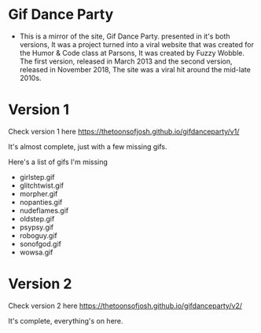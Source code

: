 # Gif Dance Party
- This is a mirror of the site, Gif Dance Party. presented in it's both versions, It was a project turned into a viral website that was created for the Humor & Code class at Parsons, It was created by Fuzzy Wobble.
The first version, released in March 2013 and the second version, released in November 2018, The site was a viral hit around the mid-late 2010s.

# Version 1
Check version 1 here https://thetoonsofjosh.github.io/gifdanceparty/v1/

It's almost complete, just with a few missing gifs.

Here's a list of gifs I'm missing
- girlstep.gif
- glitchtwist.gif
- morpher.gif
- nopanties.gif
- nudeflames.gif
- oldstep.gif
- psypsy.gif
- roboguy.gif
- sonofgod.gif
- wowsa.gif
  
# Version 2
Check version 2 here https://thetoonsofjosh.github.io/gifdanceparty/v2/

It's complete, everything's on here.
